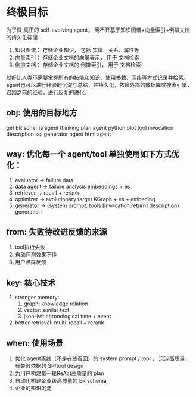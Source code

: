# 终极目标

为了做 真正的 self-evolving agent， 离不开基于知识图谱+向量索引+倒排文档的持久化存储：
1. 知识图谱： 存储企业知识， 包括 实体、关系、属性等
2. 向量索引： 存储企业文档的向量表示， 用于 文档检索
3. 倒排文档： 存储企业文档的 倒排索引， 用于 文档检索

就好比人类不需要掌握所有的技能和知识，使用书籍、网络等方式记录并检索。agent也可以进行经验的沉淀与总结，并持久化，依赖外部的数据库或搜索引擎，召回之前的经验，进行反复的进化。

## obj: 使用的目标地方
get ER schema agent 
thinking plan agent
python plot tool invocation description
sql generator agent
html agent

## way: 优化每一个 agent/tool 单独使用如下方式优化：
1. evaluator -> failure data
2. data agent -> failure analysis embeddings + es
3. retriever -> recall + rerank 
4. optimizer -> evolutionary target KGraph + es + embeding
5. generator -> {system prompt, tools [invocation,return] description} generation

## from: 失败待改进反馈的来源
1. tool执行失败
2. 自动评测效果不佳
3. 用户点踩反馈

## key: 核心技术
1. stronger memory: 
   1. graph: knowledge relation
   2. vector: similar text
   3. json-ivf: chronological time + event
2. better retrieval:  multi-recall + rerank

## when: 使用场景
1. 优化 agent离线（不是在线召回）的 system prompt / tool ， 沉淀高质量、有失败依据的 SP/tool design 
2. 为用户构建每一轮ReAct高质量的 plan 
3. 自动化构建企业级高质量的 ER schema
4. 企业的知识沉淀

